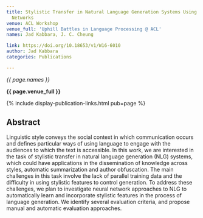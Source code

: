 ```yaml
---
title: Stylistic Transfer in Natural Language Generation Systems Using Recurrent Neural
  Networks
venue: ACL Workshop
venue_full: 'Uphill Battles in Language Processing @ ACL'
names: Jad Kabbara, J. C. Cheung

link: https://doi.org/10.18653/v1/W16-6010
author: Jad Kabbara
categories: Publications

---
```


*{{ page.names }}*

**{{ page.venue_full }}**

{% include display-publication-links.html pub=page %}

## Abstract

Linguistic style conveys the social context in which communication occurs and defines particular ways of using language to engage with the audiences to which the text is accessible. In this work, we are interested in the task of stylistic transfer in natural language generation (NLG) systems, which could have applications in the dissemination of knowledge across styles, automatic summarization and author obfuscation. The main challenges in this task involve the lack of parallel training data and the difficulty in using stylistic features to control generation. To address these challenges, we plan to investigate neural network approaches to NLG to automatically learn and incorporate stylistic features in the process of language generation. We identify several evaluation criteria, and propose manual and automatic evaluation approaches.